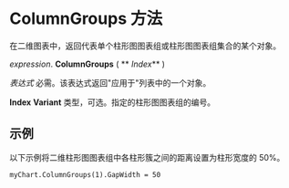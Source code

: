 
# ColumnGroups 方法

在二维图表中，返回代表单个柱形图图表组或柱形图图表组集合的某个对象。

 _expression_. **ColumnGroups** ( ** _Index_** )

 _表达式_ 必需。该表达式返回"应用于"列表中的一个对象。

 **Index** **Variant** 类型，可选。指定的柱形图图表组的编号。

## 示例

以下示例将二维柱形图图表组中各柱形簇之间的距离设置为柱形宽度的 50%。


```
myChart.ColumnGroups(1).GapWidth = 50
```

